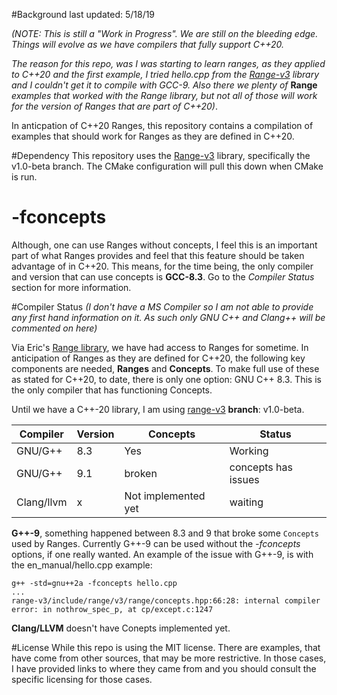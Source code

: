 #Background
last updated: 5/18/19

*(NOTE: This is still a "Work in Progress".  We are still on the bleeding edge. Things will evolve as we have compilers that fully support C++20.* 

*The reason for this repo, was I was starting to learn ranges, as they applied to C++20 and the first example, I tried hello.cpp from the [Range-v3](https://github.com/ericniebler/range-v3) library and I couldn't get it to compile with GCC-9.  Also there we plenty of* **Range** *examples that worked with the Range library, but not all of those will work for the version of Ranges that are part of C++20)*.


In anticpation of C++20 Ranges, this repository contains a compilation of examples that should work for Ranges as they are defined in C++20.

#Dependency
This repository uses the [Range-v3](https://github.com/ericniebler/range-v3) library, specifically the v1.0-beta branch.  The CMake configuration will pull this down when CMake is run.

# -fconcepts
Although, one can use Ranges without concepts, I feel this is an important part of what Ranges provides and feel that this feature should be taken advantage of in C++20.  This means, for the time being, the only compiler and version that can use concepts is **GCC-8.3**.  Go to the *Compiler Status* section for more information.

#Compiler Status
*(I don't have a MS Compiler so I am not able to provide any first hand information on it.  As such only GNU C++ and Clang++ will be commented on here)*

Via Eric's [Range library](https://github.com/ericniebler/range-v3), we have had access to Ranges for sometime.  In anticipation of Ranges as they are defined for C++20, the following key components are needed, **Ranges** and **Concepts**.  To make full use of these as stated for C++20, to date, there is only one option: GNU C++ 8.3.  This is the only compiler that has functioning Concepts.

Until we have a C++-20 library, I am using [range-v3](https://github.com/ericniebler/range-v3) **branch**: v1.0-beta.

| Compiler | Version | Concepts | Status |
| ---------|---------|----------|--------|
| GNU/G++  | 8.3     | Yes      | Working|
| GNU/G++  | 9.1     | broken   | concepts has issues |
|Clang/llvm|  x      | Not implemented yet       | waiting |

**G++-9**, something happened between 8.3 and 9 that broke some `Concepts` used by Ranges.  Currently G++-9 can be used without the *-fconcepts* options, if one really wanted. An example of the issue with G++-9, is with the en_manual/hello.cpp example:

```
g++ -std=gnu++2a -fconcepts hello.cpp
...
range-v3/include/range/v3/range/concepts.hpp:66:28: internal compiler error: in nothrow_spec_p, at cp/except.c:1247
```

**Clang/LLVM** doesn't have Conepts implemented yet.

#License
While this repo is using the MIT license.  There are examples, that have come from other sources, that may be more restrictive.  In those cases, I have provided links to where they came from and you should consult the specific licensing for those cases.